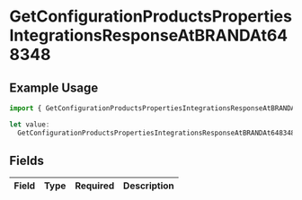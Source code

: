 # GetConfigurationProductsPropertiesIntegrationsResponseAtBRANDAt648348

## Example Usage

```typescript
import { GetConfigurationProductsPropertiesIntegrationsResponseAtBRANDAt648348 } from "@vercel/sdk/models/getconfigurationproductsop.js";

let value:
  GetConfigurationProductsPropertiesIntegrationsResponseAtBRANDAt648348 = {};
```

## Fields

| Field       | Type        | Required    | Description |
| ----------- | ----------- | ----------- | ----------- |